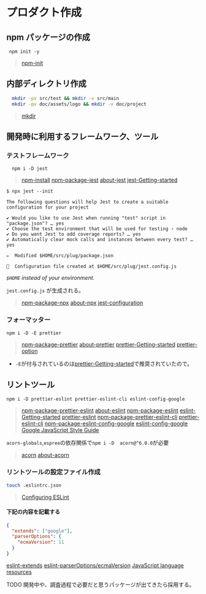 
# プロダクト作成  

## npm パッケージの作成  
```
 npm init -y  
```
> [npm-init](https://docs.npmjs.com/cli/init.html#description)  

## 内部ディレクトリ作成  
```bash
  mkdir -pv src/test && mkdir -v src/main
  mkdir -pv doc/assets/logo && mkdir -v doc/project
```
> [mkdir](https://www.gnu.org/software/coreutils/manual/html_node/mkdir-invocation.html#mkdir-invocation)  

## 開発時に利用するフレームワーク、ツール  
### テストフレームワーク  
```
  npm i -D jest
```
> [npm-install](https://docs.npmjs.com/cli/install#description)
> [npm-package-jest](https://www.npmjs.com/package/jest)
> [about-jest](https://jestjs.io/)
> [jest-Getting-started](https://jestjs.io/docs/en/getting-started.html)

```
$ npx jest --init

The following questions will help Jest to create a suitable configuration for your project

✔ Would you like to use Jest when running "test" script in "package.json"? … yes
✔ Choose the test environment that will be used for testing › node
✔ Do you want Jest to add coverage reports? … yes
✔ Automatically clear mock calls and instances between every test? … yes

✏️  Modified $HOME/src/plug/package.json

📝  Configuration file created at $HOME/src/plug/jest.config.js

```

*`$HOME` instead of your environment.* 

`jest.config.js` が生成される。

> [npm-package-npx](https://www.npmjs.com/package/npx)
> [about-npx](https://github.com/zkat/npx#readme)
> [jest-configuration](https://jestjs.io/docs/en/configuration.html)

### フォーマッター  
```
npm i -D -E prettier 
```
> [npm-package-prettier](https://www.npmjs.com/package/prettier)
> [about-prettier](https://prettier.io/)
> [prettier-Getting-started](https://prettier.io/docs/en/install.html)
> [prettier-option](https://prettier.io/docs/en/options.html)

* `-E`が付与されているのは[prettier-Getting-started](https://prettier.io/docs/en/install.html)で推奨されていたので。

## リントツール  
```
npm i -D prettier-eslint prettier-eslint-cli eslint-config-google
```

> [npm-package-prettier-eslint](https://www.npmjs.com/package/prettier-eslint)
> [about-eslint](https://eslint.org/)
> [npm-package-eslint](https://www.npmjs.com/package/eslint)
> [eslint-Getting-started](https://eslint.org/docs/user-guide/getting-started)
> [prettier-eslint](https://github.com/prettier/prettier-eslint#readme)
> [npm-package-prettier-eslint-cli](https://www.npmjs.com/package/prettier-eslint-cli)
> [prettier-eslint-cli](https://github.com/prettier/prettier-eslint-cli#readme)
> [npm-package-eslint-config-google](https://www.npmjs.com/package/eslint-config-google)
> [eslint-config-google](https://github.com/google/eslint-config-google#readme)
> [Google JavaScript Style Guide](https://google.github.io/styleguide/jsguide.html#formatting-braces)

`acorn-globals`,`espree`の依存関係で```npm i -D  acorn@^6.0.0```が必要
> [acorn](https://www.npmjs.com/package/acorn/v/6.0.0)
> [about-acorn](https://github.com/acornjs/acorn)

### リントツールの設定ファイル作成  
```bash
touch .eslintrc.json  
```
> [Configuring ESLint](https://eslint.org/docs/user-guide/configuring)

#### 下記の内容を記載する  
```json
{
  "extends": ["google"],
  "parserOptions": {
    "ecmaVersion": 11
  }
}
```
[eslint-extends](https://eslint.org/docs/user-guide/configuring#using-the-configuration-from-a-plugin)
[eslint-parserOptions/ecmaVersion](https://eslint.org/docs/user-guide/configuring#specifying-parser-options)
[JavaScript language resources](https://developer.mozilla.org/en-US/docs/Web/JavaScript/Language_Resources)

TODO 開発中や、調査過程で必要だと思うパッケージが出てきたら採用する。